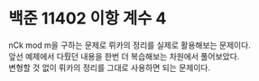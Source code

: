 # 백준 11402 이항 계수 4
nCk mod m을 구하는 문제로 뤼카의 정리를 실제로 활용해보는 문제이다.  
앞선 예제에서 다뤘던 내용을 한번 더 복습해보는 차원에서 풀어보았다.  
변형할 것 없이 뤼카의 정리를 그대로 사용하면 되는 문제이다.  

